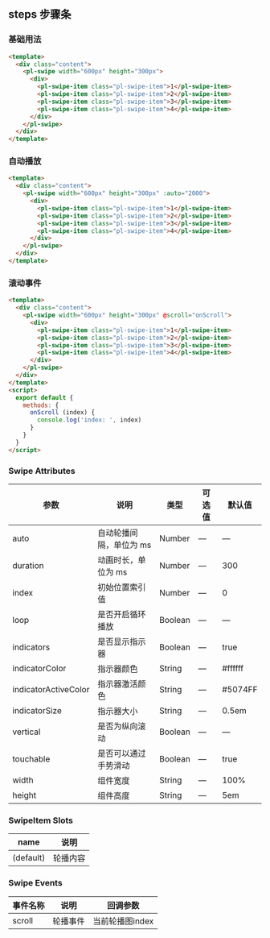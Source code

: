 ## steps 步骤条

### 基础用法

```html
<template>
  <div class="content">
    <pl-swipe width="600px" height="300px">
      <div>
        <pl-swipe-item class="pl-swipe-item">1</pl-swipe-item>
        <pl-swipe-item class="pl-swipe-item">2</pl-swipe-item>
        <pl-swipe-item class="pl-swipe-item">3</pl-swipe-item>
        <pl-swipe-item class="pl-swipe-item">4</pl-swipe-item>
      </div>
    </pl-swipe>
  </div>
</template>
```

### 自动播放

```html
<template>
  <div class="content">
    <pl-swipe width="600px" height="300px" :auto="2000">
      <div>
        <pl-swipe-item class="pl-swipe-item">1</pl-swipe-item>
        <pl-swipe-item class="pl-swipe-item">2</pl-swipe-item>
        <pl-swipe-item class="pl-swipe-item">3</pl-swipe-item>
        <pl-swipe-item class="pl-swipe-item">4</pl-swipe-item>
      </div>
    </pl-swipe>
  </div>
</template>
```


### 滚动事件

```html
<template>
  <div class="content">
    <pl-swipe width="600px" height="300px" @scroll="onScroll">
      <div>
        <pl-swipe-item class="pl-swipe-item">1</pl-swipe-item>
        <pl-swipe-item class="pl-swipe-item">2</pl-swipe-item>
        <pl-swipe-item class="pl-swipe-item">3</pl-swipe-item>
        <pl-swipe-item class="pl-swipe-item">4</pl-swipe-item>
      </div>
    </pl-swipe>
  </div>
</template>
<script>
  export default {
    methods: {
      onScroll (index) {
        console.log('index: ', index)
      }
    }
  }
</script>
```

### Swipe Attributes
| 参数      | 说明    | 类型      | 可选值       | 默认值   |
|---------- |-------- |---------- |-------------  |-------- |
| auto                  | 自动轮播间隔，单位为 ms  | Number | — | — |
| duration              | 动画时长，单位为 ms    | Number | — | 300 |
| index                 | 初始位置索引值        | Number | — | 0 |
| loop                  | 是否开启循环播放       | Boolean | — | — |
| indicators            | 是否显示指示器        | Boolean | — | true |
| indicatorColor        | 指示器颜色          | String | — | #ffffff |
| indicatorActiveColor  | 指示器激活颜色        | String | — | #5074FF |
| indicatorSize         | 指示器大小          | String | — | 0.5em |
| vertical              | 是否为纵向滚动        | Boolean | — | — |
| touchable             | 是否可以通过手势滑动     | Boolean | — | true |
| width                 | 组件宽度           | String | — | 100% |
| height                | 组件高度           | String | — | 5em |


### SwipeItem Slots
| name      | 说明    | 
|---------- |-------- |
| (default) | 轮播内容 |

### Swipe Events
| 事件名称      | 说明    | 回调参数      |
|---------- |-------- |---------- |
| scroll     |   轮播事件   | 当前轮播图index | 
